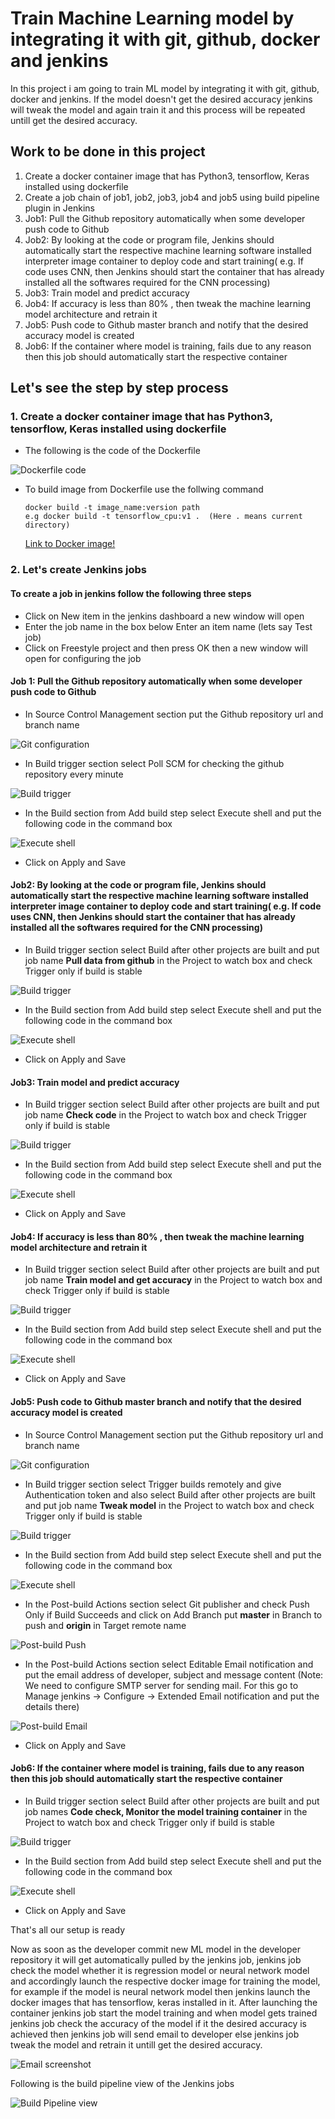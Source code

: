 # Train Machine Learning model by integrating it with git, github, docker and jenkins
In this project i am going to train ML model by integrating it with git, github, docker and jenkins. If the model doesn't get the desired accuracy jenkins will tweak the model and again train it and this process will be repeated untill get the desired accuracy.

## Work to be done in this project
1. Create a docker container image that has Python3, tensorflow, Keras installed using dockerfile
2. Create a job chain of job1, job2, job3, job4 and job5 using build pipeline plugin in Jenkins 
3. Job1: Pull the Github repository automatically when some developer push code to Github
4. Job2: By looking at the code or program file, Jenkins should automatically start the respective machine learning software installed interpreter image container to deploy code and start training( e.g. If code uses CNN, then Jenkins should start the container that has already installed all the softwares required for the CNN processing)
5. Job3: Train model and predict accuracy
6. Job4: If accuracy is less than 80% , then tweak the machine learning model architecture and retrain it
7. Job5: Push code to Github master branch and notify that the desired accuracy model is created
8. Job6: If the container where model is training, fails due to any reason then this job should automatically start the respective container

## Let's see the step by step process
### 1. Create a docker container image that has Python3, tensorflow, Keras installed using dockerfile
* The following is the code of the Dockerfile

![Dockerfile code](https://github.com/surinder2000/ml_model_training_with_jenkins/blob/master/Dockerfilecode.png)

* To build image from Dockerfile use the follwing command
               
      docker build -t image_name:version path
      e.g docker build -t tensorflow_cpu:v1 .  (Here . means current directory)
      
   [Link to Docker image!](https://hub.docker.com/repository/docker/surinder2000/tensorflow_cpu) 
   
### 2. Let's create Jenkins jobs
#### To create a job in jenkins follow the following three steps
* Click on New item in the jenkins dashboard a new window will open
* Enter the job name in the box below Enter an item name (lets say Test job)
* Click on Freestyle project and then press OK then a new window will open for configuring the job

#### Job 1: Pull the Github repository automatically when some developer push code to Github
* In Source Control Management section put the Github repository url and branch name

![Git configuration](https://github.com/surinder2000/ml_model_training_with_jenkins/blob/master/job11.png)

* In Build trigger section select Poll SCM for checking the github repository every minute

![Build trigger](https://github.com/surinder2000/ml_model_training_with_jenkins/blob/master/job12.png)

* In the Build section from Add build step select Execute shell and put the following code in the command box

![Execute shell](https://github.com/surinder2000/ml_model_training_with_jenkins/blob/master/job13.png)

* Click on Apply and Save

#### Job2: By looking at the code or program file, Jenkins should automatically start the respective machine learning software installed interpreter image container to deploy code and start training( e.g. If code uses CNN, then Jenkins should start the container that has already installed all the softwares required for the CNN processing)
* In Build trigger section select Build after other projects are built and put job name **Pull data from github** in the Project to watch box and check Trigger only if build is stable

![Build trigger](https://github.com/surinder2000/ml_model_training_with_jenkins/blob/master/job21.png)

* In the Build section from Add build step select Execute shell and put the following code in the command box

![Execute shell](https://github.com/surinder2000/ml_model_training_with_jenkins/blob/master/job22.png)

* Click on Apply and Save

#### Job3: Train model and predict accuracy
* In Build trigger section select Build after other projects are built and put job name **Check code** in the Project to watch box and check Trigger only if build is stable

![Build trigger](https://github.com/surinder2000/ml_model_training_with_jenkins/blob/master/job31.png)

* In the Build section from Add build step select Execute shell and put the following code in the command box

![Execute shell](https://github.com/surinder2000/ml_model_training_with_jenkins/blob/master/job32.png)

* Click on Apply and Save

#### Job4: If accuracy is less than 80% , then tweak the machine learning model architecture and retrain it
* In Build trigger section select Build after other projects are built and put job name **Train model and get accuracy** in the Project to watch box and check Trigger only if build is stable

![Build trigger](https://github.com/surinder2000/ml_model_training_with_jenkins/blob/master/job41.png)

* In the Build section from Add build step select Execute shell and put the following code in the command box

![Execute shell](https://github.com/surinder2000/ml_model_training_with_jenkins/blob/master/job42.png)

* Click on Apply and Save

#### Job5: Push code to Github master branch and notify that the desired accuracy model is created
* In Source Control Management section put the Github repository url and branch name

![Git configuration](https://github.com/surinder2000/ml_model_training_with_jenkins/blob/master/job51.png)

* In Build trigger section select Trigger builds remotely and give Authentication token and also select Build after other projects are built and put job name **Tweak model** in the Project to watch box and check Trigger only if build is stable

![Build trigger](https://github.com/surinder2000/ml_model_training_with_jenkins/blob/master/job52.png)

* In the Build section from Add build step select Execute shell and put the following code in the command box

![Execute shell](https://github.com/surinder2000/ml_model_training_with_jenkins/blob/master/job53.png)

* In the Post-build Actions section select Git publisher and check Push Only if Build Succeeds and click on Add Branch put **master** in Branch to push and **origin** in Target remote name

![Post-build Push](https://github.com/surinder2000/ml_model_training_with_jenkins/blob/master/job54.png)

* In the Post-build Actions section select Editable Email notification and put the email address of developer, subject and message content (Note: We need to configure SMTP server for sending mail. For this go to Manage jenkins -> Configure -> Extended Email notification and put the details there) 

![Post-build Email](https://github.com/surinder2000/ml_model_training_with_jenkins/blob/master/job55.png)

* Click on Apply and Save

#### Job6: If the container where model is training, fails due to any reason then this job should automatically start the respective container
* In Build trigger section select Build after other projects are built and put job names **Code check, Monitor the model training container** in the Project to watch box and check Trigger only if build is stable

![Build trigger](https://github.com/surinder2000/ml_model_training_with_jenkins/blob/master/job61.png)

* In the Build section from Add build step select Execute shell and put the following code in the command box

![Execute shell](https://github.com/surinder2000/ml_model_training_with_jenkins/blob/master/job62.png)

* Click on Apply and Save

That's all our setup is ready

Now as soon as the developer commit new ML model in the developer repository it will get automatically pulled by the jenkins job, jenkins job check the model whether it is regression model or neural network model and accordingly launch the respective docker image for training the model, for example if the model is neural network model then jenkins launch the docker images that has tensorflow, keras installed in it. After launching the container jenkins job start the model training and when model gets trained jenkins job check the accuracy of the model if it the desired accuracy is achieved then jenkins job will send email to developer else jenkins job tweak the model and retrain it untill get the desired accuracy.

![Email screenshot](https://github.com/surinder2000/ml_model_training_with_jenkins/blob/master/mailshot.png)

Following is the build pipeline view of the Jenkins jobs

![Build Pipeline view](https://github.com/surinder2000/ml_model_training_with_jenkins/blob/master/buildpipelineview.png)

